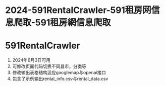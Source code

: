 # 2024-591RentalCrawler-591租房网信息爬取-591租房網信息爬取
# 591RentalCrawler
1. 2024年6月3日可用
2. 可修改页面代码切换不同县市，分类等
3. 修改输出表格结构适应googlemap与openai接口
4. 包含了示例输出rental_info.csv与rental_data.csv
